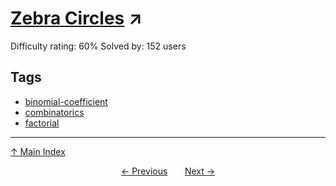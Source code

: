 # [Zebra Circles](https://projecteuler.net/problem=892) ↗️

Difficulty rating: 60%
Solved by: 152 users
## Tags

- [binomial-coefficient](../tags/binomial-coefficient.md)
- [combinatorics](../tags/combinatorics.md)
- [factorial](../tags/factorial.md)



---

[↑ Main Index](../README.md)


<div align=center><a href='891.md'>← Previous</a> &nbsp;&nbsp; &nbsp;&nbsp;  <a href='893.md'>Next →</a></div>

